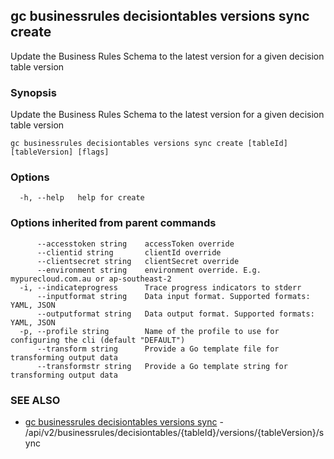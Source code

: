 ## gc businessrules decisiontables versions sync create

Update the Business Rules Schema to the latest version for a given decision table version

### Synopsis

Update the Business Rules Schema to the latest version for a given decision table version

```
gc businessrules decisiontables versions sync create [tableId] [tableVersion] [flags]
```

### Options

```
  -h, --help   help for create
```

### Options inherited from parent commands

```
      --accesstoken string    accessToken override
      --clientid string       clientId override
      --clientsecret string   clientSecret override
      --environment string    environment override. E.g. mypurecloud.com.au or ap-southeast-2
  -i, --indicateprogress      Trace progress indicators to stderr
      --inputformat string    Data input format. Supported formats: YAML, JSON
      --outputformat string   Data output format. Supported formats: YAML, JSON
  -p, --profile string        Name of the profile to use for configuring the cli (default "DEFAULT")
      --transform string      Provide a Go template file for transforming output data
      --transformstr string   Provide a Go template string for transforming output data
```

### SEE ALSO

* [gc businessrules decisiontables versions sync](gc_businessrules_decisiontables_versions_sync.html)	 - /api/v2/businessrules/decisiontables/{tableId}/versions/{tableVersion}/sync


